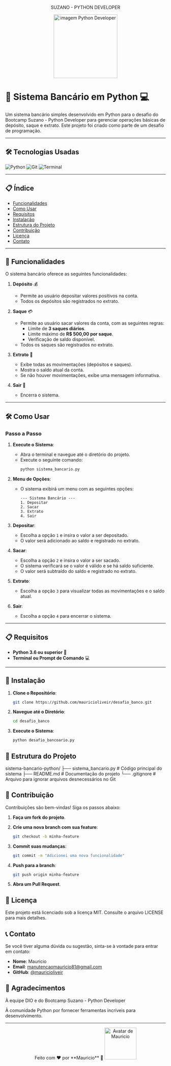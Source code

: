 <div align="center">
   <p> SUZANO - PYTHON DEVELOPER </p>  
</div>
<div align="center">
   <a href="https://web.dio.me/track/823e5de7-79a5-44fe-a472-cfe6bb0fec00">
      <img src="https://assets.dio.me/wqFNFD1_7AKN1MpbZvurY1cUcpUXQ2ELMfW5Bi9R8VM/f:webp/h:120/q:80/L3RyYWNrcy9lN2MzZjVkNy0yMTEwLTQ3N2YtYmYxMS0wNjg3MjQzMjZjYzEucG5n" width="200" alt="imagem Python Developer" />
   </a>
</div>

# 🏦 Sistema Bancário em Python 💻

Um sistema bancário simples desenvolvido em Python para o desafio do Bootcamp Suzano - Python Developer para gerenciar operações básicas de depósito, saque e extrato. Este projeto foi criado como parte de um desafio de programação.

---

## 🛠️ Tecnologias Usadas

![Python](https://img.shields.io/badge/Python-3776AB?style=for-the-badge&logo=python&logoColor=white)
![Git](https://img.shields.io/badge/Git-F05032?style=for-the-badge&logo=git&logoColor=white)
![Terminal](https://img.shields.io/badge/Terminal-4D4D4D?style=for-the-badge&logo=windows-terminal&logoColor=white)

---

## 📋 Índice

- [Funcionalidades](#-funcionalidades)
- [Como Usar](#-como-usar)
- [Requisitos](#-requisitos)
- [Instalação](#-instalação)
- [Estrutura do Projeto](#-estrutura-do-projeto)
- [Contribuição](#-contribuição)
- [Licença](#-licença)
- [Contato](#-contato)

---

## 🚀 Funcionalidades

O sistema bancário oferece as seguintes funcionalidades:

1. **Depósito** 💰
   - Permite ao usuário depositar valores positivos na conta.
   - Todos os depósitos são registrados no extrato.

2. **Saque** 💳
   - Permite ao usuário sacar valores da conta, com as seguintes regras:
     - Limite de **3 saques diários**.
     - Limite máximo de **R$ 500,00 por saque**.
     - Verificação de saldo disponível.
   - Todos os saques são registrados no extrato.

3. **Extrato** 📜
   - Exibe todas as movimentações (depósitos e saques).
   - Mostra o saldo atual da conta.
   - Se não houver movimentações, exibe uma mensagem informativa.

4. **Sair** 🚪
   - Encerra o sistema.

---

## 🛠️ Como Usar

### Passo a Passo

1. **Execute o Sistema**:
   - Abra o terminal e navegue até o diretório do projeto.
   - Execute o seguinte comando:
     ```bash
     python sistema_bancario.py
     ```

2. **Menu de Opções**:
   - O sistema exibirá um menu com as seguintes opções:
     ```
     --- Sistema Bancário ---
     1. Depositar
     2. Sacar
     3. Extrato
     4. Sair
     ```

3. **Depositar**:
   - Escolha a opção `1` e insira o valor a ser depositado.
   - O valor será adicionado ao saldo e registrado no extrato.

4. **Sacar**:
   - Escolha a opção `2` e insira o valor a ser sacado.
   - O sistema verificará se o valor é válido e se há saldo suficiente.
   - O valor será subtraído do saldo e registrado no extrato.

5. **Extrato**:
   - Escolha a opção `3` para visualizar todas as movimentações e o saldo atual.

6. **Sair**:
   - Escolha a opção `4` para encerrar o sistema.

---

## 📋 Requisitos

- **Python 3.6 ou superior** 🐍
- **Terminal ou Prompt de Comando** 💻

---

## 🔧 Instalação

1. **Clone o Repositório**:
   ```bash
   git clone https://github.com/mauricioliveir/desafio_banco.git

2. **Navegue até o Diretório**:

   ```bash
   cd desafio_banco

3. **Execute o Sistema**:

   ```bash
   python desafio_bancoario.py


## 📂 Estrutura do Projeto
sistema-bancario-python/
├── sistema_bancario.py  # Código principal do sistema
├── README.md            # Documentação do projeto
└── .gitignore           # Arquivo para ignorar arquivos desnecessários no Git

## 🤝 Contribuição
Contribuições são bem-vindas! Siga os passos abaixo:

1. **Faça um fork do projeto**.

2. **Crie uma nova branch com sua feature**:

   ```bash
   git checkout -b minha-feature

3. **Commit suas mudanças**:

   ```bash
   git commit -m "Adicionei uma nova funcionalidade"

4. **Push para a branch**:

   ```bash
   git push origin minha-feature

5. **Abra um Pull Request**.

## 📜 Licença
Este projeto está licenciado sob a licença MIT. Consulte o arquivo LICENSE para mais detalhes.

## 📞 Contato

Se você tiver alguma dúvida ou sugestão, sinta-se à vontade para entrar em contato:

- **Nome**: Mauricio
- **Email**: [manutencaomauricio81@gmail.com](mailto:manutencaomauricio81@gmail.com)
- **GitHub**: [@mauricioliveir](https://github.com/mauricioliveir)

## 🎉 Agradecimentos
À equipe DIO e do Bootcamp Suzano - Python Developer

À comunidade Python por fornecer ferramentas incríveis para desenvolvimento.

---

<div align="center">
  Feito com ❤️ por **Mauricio** 🚀  
  <a href="https://github.com/mauricioliveir">
    <img src="https://avatars.githubusercontent.com/u/83318403?v=4" width="100" alt="Avatar de Mauricio" />
  </a>
</div>
